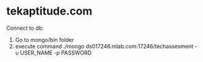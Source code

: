 # tekaptitude.com

Connect to db:

1. Go to mongo/bin folder
2. execute command ./mongo ds017246.mlab.com:17246/techassesment -u USER_NAME -p PASSWORD
